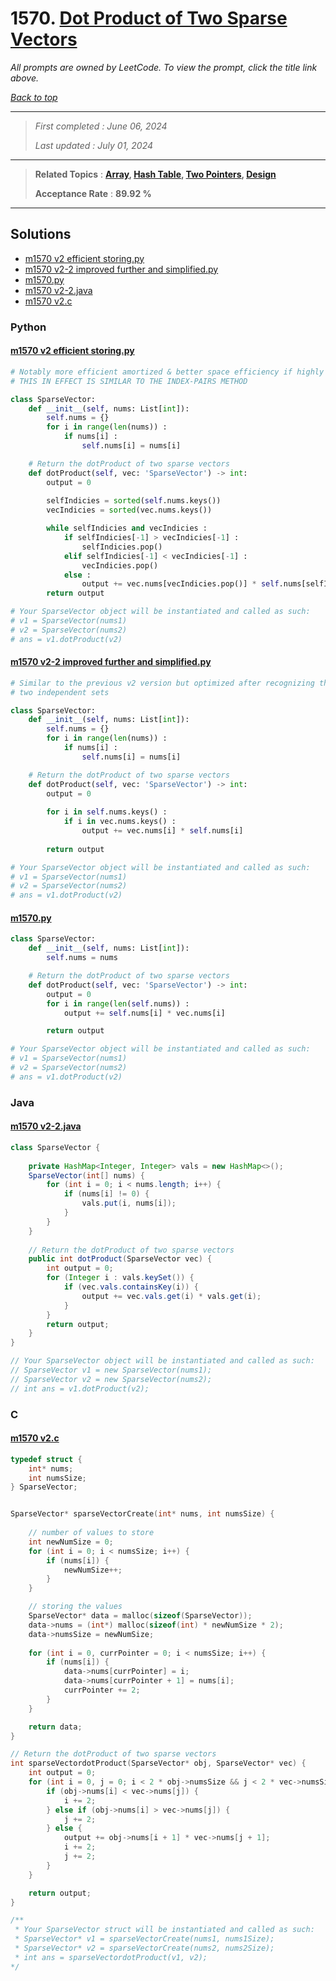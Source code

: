 # 1570. [Dot Product of Two Sparse Vectors](<https://leetcode.com/problems/dot-product-of-two-sparse-vectors>)

*All prompts are owned by LeetCode. To view the prompt, click the title link above.*

*[Back to top](<../README.md>)*

------

> *First completed : June 06, 2024*
>
> *Last updated : July 01, 2024*

------

> **Related Topics** : **[Array](<by_topic/Array.md>), [Hash Table](<by_topic/Hash Table.md>), [Two Pointers](<by_topic/Two Pointers.md>), [Design](<by_topic/Design.md>)**
>
> **Acceptance Rate** : **89.92 %**

------

## Solutions

- [m1570 v2 efficient storing.py](<../my-submissions/m1570 v2 efficient storing.py>)
- [m1570 v2-2 improved further and simplified.py](<../my-submissions/m1570 v2-2 improved further and simplified.py>)
- [m1570.py](<../my-submissions/m1570.py>)
- [m1570 v2-2.java](<../my-submissions/m1570 v2-2.java>)
- [m1570 v2.c](<../my-submissions/m1570 v2.c>)
### Python
#### [m1570 v2 efficient storing.py](<../my-submissions/m1570 v2 efficient storing.py>)
```Python
# Notably more efficient amortized & better space efficiency if highly sparse
# THIS IN EFFECT IS SIMILAR TO THE INDEX-PAIRS METHOD

class SparseVector:
    def __init__(self, nums: List[int]):
        self.nums = {}
        for i in range(len(nums)) :
            if nums[i] :
                self.nums[i] = nums[i]

    # Return the dotProduct of two sparse vectors
    def dotProduct(self, vec: 'SparseVector') -> int:
        output = 0
        
        selfIndicies = sorted(self.nums.keys())
        vecIndicies = sorted(vec.nums.keys())

        while selfIndicies and vecIndicies :
            if selfIndicies[-1] > vecIndicies[-1] :
                selfIndicies.pop()
            elif selfIndicies[-1] < vecIndicies[-1] :
                vecIndicies.pop()
            else :
                output += vec.nums[vecIndicies.pop()] * self.nums[selfIndicies.pop()]
        return output

# Your SparseVector object will be instantiated and called as such:
# v1 = SparseVector(nums1)
# v2 = SparseVector(nums2)
# ans = v1.dotProduct(v2)
```

#### [m1570 v2-2 improved further and simplified.py](<../my-submissions/m1570 v2-2 improved further and simplified.py>)
```Python
# Similar to the previous v2 version but optimized after recognizing the lack of need for
# two independent sets

class SparseVector:
    def __init__(self, nums: List[int]):
        self.nums = {}
        for i in range(len(nums)) :
            if nums[i] :
                self.nums[i] = nums[i]

    # Return the dotProduct of two sparse vectors
    def dotProduct(self, vec: 'SparseVector') -> int:
        output = 0
        
        for i in self.nums.keys() :
            if i in vec.nums.keys() :
                output += vec.nums[i] * self.nums[i]
                
        return output

# Your SparseVector object will be instantiated and called as such:
# v1 = SparseVector(nums1)
# v2 = SparseVector(nums2)
# ans = v1.dotProduct(v2)
```

#### [m1570.py](<../my-submissions/m1570.py>)
```Python
class SparseVector:
    def __init__(self, nums: List[int]):
        self.nums = nums

    # Return the dotProduct of two sparse vectors
    def dotProduct(self, vec: 'SparseVector') -> int:
        output = 0
        for i in range(len(self.nums)) :
            output += self.nums[i] * vec.nums[i]

        return output

# Your SparseVector object will be instantiated and called as such:
# v1 = SparseVector(nums1)
# v2 = SparseVector(nums2)
# ans = v1.dotProduct(v2)
```

### Java
#### [m1570 v2-2.java](<../my-submissions/m1570 v2-2.java>)
```Java
class SparseVector {
    
    private HashMap<Integer, Integer> vals = new HashMap<>();
    SparseVector(int[] nums) {
        for (int i = 0; i < nums.length; i++) {
            if (nums[i] != 0) {
                vals.put(i, nums[i]);
            }
        }
    }
    
	// Return the dotProduct of two sparse vectors
    public int dotProduct(SparseVector vec) {
        int output = 0;
        for (Integer i : vals.keySet()) {
            if (vec.vals.containsKey(i)) {
                output += vec.vals.get(i) * vals.get(i);
            }
        }
        return output;
    }
}

// Your SparseVector object will be instantiated and called as such:
// SparseVector v1 = new SparseVector(nums1);
// SparseVector v2 = new SparseVector(nums2);
// int ans = v1.dotProduct(v2);
```

### C
#### [m1570 v2.c](<../my-submissions/m1570 v2.c>)
```C
typedef struct {
    int* nums;
    int numsSize;
} SparseVector;


SparseVector* sparseVectorCreate(int* nums, int numsSize) {
    
    // number of values to store
    int newNumSize = 0;
    for (int i = 0; i < numsSize; i++) {
        if (nums[i]) {
            newNumSize++;
        }
    }

    // storing the values
    SparseVector* data = malloc(sizeof(SparseVector));
    data->nums = (int*) malloc(sizeof(int) * newNumSize * 2);
    data->numsSize = newNumSize;
    
    for (int i = 0, currPointer = 0; i < numsSize; i++) {
        if (nums[i]) {
            data->nums[currPointer] = i;
            data->nums[currPointer + 1] = nums[i];
            currPointer += 2;
        }
    }

    return data;
}

// Return the dotProduct of two sparse vectors
int sparseVectordotProduct(SparseVector* obj, SparseVector* vec) {
    int output = 0;
    for (int i = 0, j = 0; i < 2 * obj->numsSize && j < 2 * vec->numsSize;) {
        if (obj->nums[i] < vec->nums[j]) {
            i += 2;
        } else if (obj->nums[i] > vec->nums[j]) {
            j += 2;
        } else {
            output += obj->nums[i + 1] * vec->nums[j + 1];
            i += 2;
            j += 2;
        }
    }

    return output;
}

/**
 * Your SparseVector struct will be instantiated and called as such:
 * SparseVector* v1 = sparseVectorCreate(nums1, nums1Size);
 * SparseVector* v2 = sparseVectorCreate(nums2, nums2Size);
 * int ans = sparseVectordotProduct(v1, v2);
*/
```

